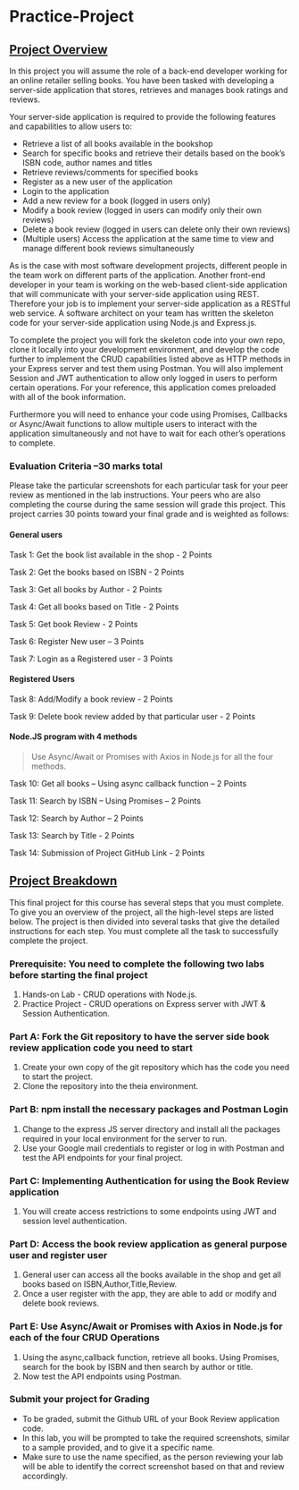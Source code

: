 # Practice-Project

## [Project Overview](https://author-ide.skills.network/render?token=eyJhbGciOiJIUzI1NiIsInR5cCI6IkpXVCJ9.eyJtZF9pbnN0cnVjdGlvbnNfdXJsIjoiaHR0cHM6Ly9jZi1jb3Vyc2VzLWRhdGEuczMudXMuY2xvdWQtb2JqZWN0LXN0b3JhZ2UuYXBwZG9tYWluLmNsb3VkL0lCTURldmVsb3BlclNraWxsc05ldHdvcmstQ0QwMjIwRU4tU2tpbGxzTmV0d29yay9sYWJzL0ZpbmFsUHJvamVjdC9maW5hbC1wcm9qZWN0X25ldy9Qcm9qZWN0LU92ZXJ2aWV3X1NjZW5hcmlvLWFuZC1SZXZpZXctQ3JpdGVyaWEubWQiLCJ0b29sX3R5cGUiOiJpbnN0cnVjdGlvbmFsLWxhYiIsImF0bGFzX2ZpbGVfaWQiOjI3MDYyLCJhZG1pbiI6ZmFsc2UsImlhdCI6MTczMDE1NTI1OX0.DPBy0VcsLq3pPao0Q6Agz4A3spXHobMIA1-vEZW95Aw)

In this project you will assume the role of a back-end developer working for an online retailer selling books. You have been tasked with developing a server-side application that stores, retrieves and manages book ratings and reviews.

Your server-side application is required to provide the following features and capabilities to allow users to:

- Retrieve a list of all books available in the bookshop
- Search for specific books and retrieve their details based on the book’s ISBN code, author names and titles
- Retrieve reviews/comments for specified books
- Register as a new user of the application
- Login to the application
- Add a new review for a book (logged in users only)
- Modify a book review (logged in users can modify only their own reviews)
- Delete a book review (logged in users can delete only their own reviews)
- (Multiple users) Access the application at the same time to view and manage different book reviews simultaneously

As is the case with most software development projects, different people in the team work on different parts of the application. Another front-end developer in your team is working on the web-based client-side application that will communicate with your server-side application using REST. Therefore your job is to implement your server-side application as a RESTful web service. A software architect on your team has written the skeleton code for your server-side application using Node.js and Express.js.

To complete the project you will fork the skeleton code into your own repo, clone it locally into your development environment, and develop the code further to implement the CRUD capabilities listed above as HTTP methods in your Express server and test them using Postman. You will also implement Session and JWT authentication to allow only logged in users to perform certain operations. For your reference, this application comes preloaded with all of the book information.

Furthermore you will need to enhance your code using Promises, Callbacks or Async/Await functions to allow multiple users to interact with the application simultaneously and not have to wait for each other’s operations to complete.

### Evaluation Criteria –30 marks total

Please take the particular screenshots for each particular task for your peer review as mentioned in the lab instructions. Your peers who are also completing the course during the same session will grade this project. This project carries 30 points toward your final grade and is weighted as follows:

#### General users

Task 1: Get the book list available in the shop - 2 Points

Task 2: Get the books based on ISBN - 2 Points

Task 3: Get all books by Author - 2 Points

Task 4: Get all books based on Title - 2 Points

Task 5: Get book Review - 2 Points

Task 6: Register New user – 3 Points

Task 7: Login as a Registered user - 3 Points

#### Registered Users

Task 8: Add/Modify a book review - 2 Points

Task 9: Delete book review added by that particular user - 2 Points

#### Node.JS program with 4 methods

> Use Async/Await or Promises with Axios in Node.js for all the four methods.

Task 10: Get all books – Using async callback function – 2 Points

Task 11: Search by ISBN – Using Promises – 2 Points

Task 12: Search by Author – 2 Points

Task 13: Search by Title - 2 Points

Task 14: Submission of Project GitHub Link - 2 Points

## [Project Breakdown](https://author-ide.skills.network/render?token=eyJhbGciOiJIUzI1NiIsInR5cCI6IkpXVCJ9.eyJtZF9pbnN0cnVjdGlvbnNfdXJsIjoiaHR0cHM6Ly9jZi1jb3Vyc2VzLWRhdGEuczMudXMuY2xvdWQtb2JqZWN0LXN0b3JhZ2UuYXBwZG9tYWluLmNsb3VkL0lCTURldmVsb3BlclNraWxsc05ldHdvcmstQ0QwMjIwRU4tU2tpbGxzTmV0d29yay9sYWJzL0ZpbmFsUHJvamVjdC9maW5hbC1wcm9qZWN0X25ldy9Qcm9qZWN0LUJyZWFrZG93bi5tZCIsInRvb2xfdHlwZSI6Imluc3RydWN0aW9uYWwtbGFiIiwiYXRsYXNfZmlsZV9pZCI6MjcwNjQsImFkbWluIjpmYWxzZSwiaWF0IjoxNzMwMTU1MjYyfQ.xRqTWlWUaRzs1_MybYPrinqz1f95TEzwhShJ2doLLYs)

This final project for this course has several steps that you must complete. To give you an overview of the project, all the high-level steps are listed below. The project is then divided into several tasks that give the detailed instructions for each step. You must complete all the task to successfully complete the project.

### Prerequisite: You need to complete the following two labs before starting the final project

1. Hands-on Lab - CRUD operations with Node.js.
2. Practice Project - CRUD operations on Express server with JWT & Session Authentication.

### Part A: Fork the Git repository to have the server side book review application code you need to start

1. Create your own copy of the git repository which has the code you need to start the project.
2. Clone the repository into the theia environment.

### Part B: npm install the necessary packages and Postman Login

1. Change to the express JS server directory and install all the packages required in your local environment for the server to run.
2. Use your Google mail credentials to register or log in with Postman and test the API endpoints for your final project.

### Part C: Implementing Authentication for using the Book Review application

1. You will create access restrictions to some endpoints using JWT and session level authentication.

### Part D: Access the book review application as general purpose user and register user

1. General user can access all the books available in the shop and get all books based on ISBN,Author,Title,Review.
2. Once a user register with the app, they are able to add or modify and delete book reviews.

### Part E: Use Async/Await or Promises with Axios in Node.js for each of the four CRUD Operations

1. Using the async,callback function, retrieve all books. Using Promises, search for the book by ISBN and then search by author or title.
2. Now test the API endpoints using Postman.

### Submit your project for Grading

- To be graded, submit the Github URL of your Book Review application code.
- In this lab, you will be prompted to take the required screenshots, similar to a sample provided, and to give it a specific name.
- Make sure to use the name specified, as the person reviewing your lab will be able to identify the correct screenshot based on that and review accordingly.
